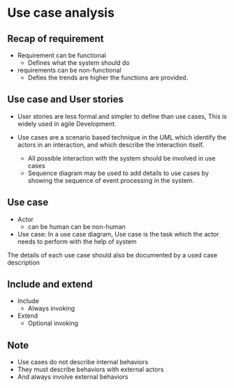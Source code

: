 # Use case analysis
## Recap of requirement
- Requirement can be functional
    - Defines what the system should do
-  requirements can be non-functional
    - Defies the trends are higher the functions are provided.

## Use case and User stories
- User stories are less formal and simpler to define than use cases, This is widely used in agile Development.

- Use cases are a scenario based technique in the UML which identify the actors in an interaction, and which describe the interaction itself.
    - All possible interaction with the system should be involved in use cases
    - Sequence diagram may be used to add details to use cases by showing the sequence of event processing in the system.

## Use case
- Actor
    - can be human can be non-human
- Use case: In a use case diagram, Use case is the task which the actor needs to perform with the help of system

The details of each use case should also be documented by a used case description

## Include and extend
- Include
    - Always invoking
- Extend
    - Optional invoking

## Note
- Use cases do not describe internal behaviors
- They must describe behaviors with external actors
- And always involve external behaviors
